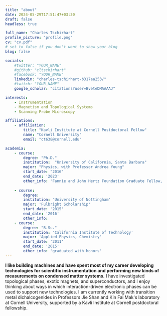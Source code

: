 ```yaml
---
title: "about"
date: 2024-05-29T17:51:47+03:30
draft: false
headless: true

full_name: "Charles Tschirhart"
profile_picture: "profile.png"
cv: "cv.pdf"
# set to false if you don't want to show your blog
blog: false

socials:
    #twitter: "YOUR_NAME"
    #github: "cltschirhart"
    #facebook: "YOUR_NAME"
    linkedin: "charles-tschirhart-b317aa253/"
    #twitch: "YOUR_NAME"
    google_scholar: "citations?user=BveteDMAAAAJ"

interests:
    - Instrumentation
    - Magnetism and Topological Systems
    - Scanning Probe Microscopy

affiliations:
    - affiliation:
        title: "Kavli Institute at Cornell Postdoctoral Fellow"
        name: "Cornell University"
        email: "ct638@cornell.edu"

academia:
    - course:
        degree: "Ph.D."
        institution:  "University of California, Santa Barbara"
        major: "Physics, with Professor Andrea Young"
        start_date: "2016"
        end_date: '2023'
        other_info: 'Fannie and John Hertz Foundation Graduate Fellow, National Science Foundation Graduate Fellow'
        
    - course:
        degree: 
        institution: 'University of Nottingham'
        major: 'Fulbright Scholarship'
        start_date: '2015'
        end_date: '2016'
        other_info: 
    - course:
        degree: "B.Sc."
        institution: 'California Institute of Technology'
        major: 'Applied Physics, Chemistry'
        start_date: '2011'
        end_date: '2015'
        other_info: 'graduated with honors'
---
```


**I like building machines and have spent most of my career developing technologies for scientific instrumentation and performing new kinds of measurements on condensed matter systems.**  I have investigated topological phases, exotic magnets, and superconductors, and I enjoy thinking about ways in which interaction-driven electronic phases can be used to support new technologies.  I am currently working with transition metal dichalcogenides in Professors Jie Shan and Kin Fai Mak's laboratory at Cornell University, supported by a Kavli Institute at Cornell postdoctoral fellowship.  



[1]: ahadsfsa.com

